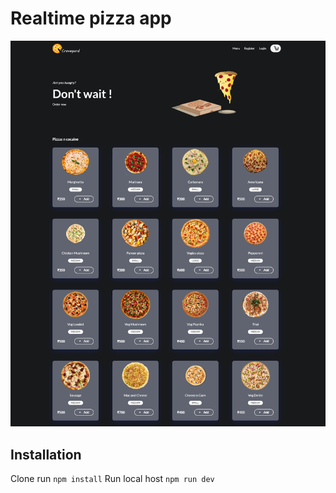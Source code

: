 # Realtime pizza app

![Realtime Pizza app](screenshot.png)

## Installation 
Clone run `npm install`
Run local host `npm run dev`
